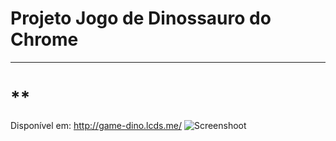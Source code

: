 # Projeto Jogo de Dinossauro do Chrome
_______________________________________________________________________

# **

Disponível em: http://game-dino.lcds.me/
![Screenshoot](https://raw.githubusercontent.com/lcds90/bootcamp-js-projeto-jogo-dinossauro/main/img/screenshoot.png?token=AKT7QT6LWSHXI72W6ZL3HPDAELZ2G)
